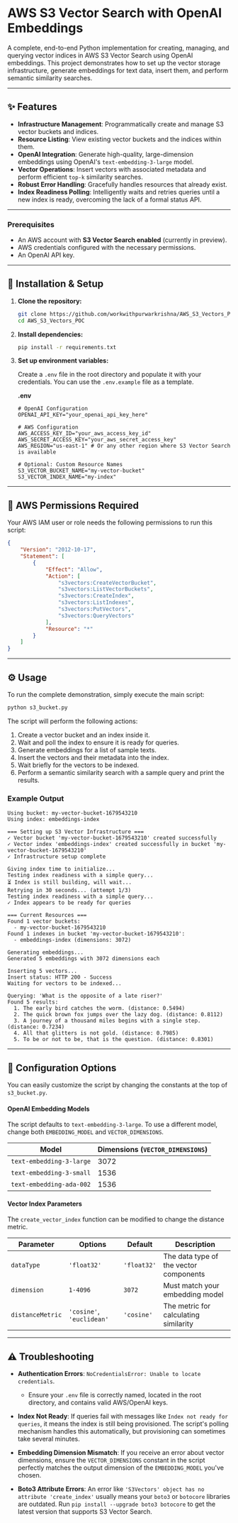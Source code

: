 # AWS S3 Vector Search with OpenAI Embeddings

A complete, end-to-end Python implementation for creating, managing, and querying vector indices in AWS S3 Vector Search using OpenAI embeddings. This project demonstrates how to set up the vector storage infrastructure, generate embeddings for text data, insert them, and perform semantic similarity searches.

---

## ✨ Features

- **Infrastructure Management**: Programmatically create and manage S3 vector buckets and indices.
- **Resource Listing**: View existing vector buckets and the indices within them.
- **OpenAI Integration**: Generate high-quality, large-dimension embeddings using OpenAI's `text-embedding-3-large` model.
- **Vector Operations**: Insert vectors with associated metadata and perform efficient `top-k` similarity searches.
- **Robust Error Handling**: Gracefully handles resources that already exist.
- **Index Readiness Polling**: Intelligently waits and retries queries until a new index is ready, overcoming the lack of a formal status API.

---
### Prerequisites

* An AWS account with **S3 Vector Search enabled** (currently in preview).
* AWS credentials configured with the necessary permissions.
* An OpenAI API key.

---

## 🚀 Installation & Setup

1. **Clone the repository:**

   ```bash
   git clone https://github.com/workwithpurwarkrishna/AWS_S3_Vectors_POC.git
   cd AWS_S3_Vectors_POC
   ```

2. **Install dependencies:**

   ```bash
   pip install -r requirements.txt
   ```

3. **Set up environment variables:**

   Create a `.env` file in the root directory and populate it with your credentials. You can use the `.env.example` file as a template.

   **.env**

   ```env
   # OpenAI Configuration
   OPENAI_API_KEY="your_openai_api_key_here"

   # AWS Configuration
   AWS_ACCESS_KEY_ID="your_aws_access_key_id"
   AWS_SECRET_ACCESS_KEY="your_aws_secret_access_key"
   AWS_REGION="us-east-1" # Or any other region where S3 Vector Search is available

   # Optional: Custom Resource Names
   S3_VECTOR_BUCKET_NAME="my-vector-bucket"
   S3_VECTOR_INDEX_NAME="my-index"
   ```

---

## 🔐 AWS Permissions Required

Your AWS IAM user or role needs the following permissions to run this script:

```json
{
    "Version": "2012-10-17",
    "Statement": [
        {
            "Effect": "Allow",
            "Action": [
                "s3vectors:CreateVectorBucket",
                "s3vectors:ListVectorBuckets",
                "s3vectors:CreateIndex",
                "s3vectors:ListIndexes",
                "s3vectors:PutVectors",
                "s3vectors:QueryVectors"
            ],
            "Resource": "*"
        }
    ]
}
```

---

## ⚙️ Usage

To run the complete demonstration, simply execute the main script:

```bash
python s3_bucket.py
```

The script will perform the following actions:

1. Create a vector bucket and an index inside it.
2. Wait and poll the index to ensure it is ready for queries.
3. Generate embeddings for a list of sample texts.
4. Insert the vectors and their metadata into the index.
5. Wait briefly for the vectors to be indexed.
6. Perform a semantic similarity search with a sample query and print the results.

### Example Output

```text
Using bucket: my-vector-bucket-1679543210
Using index: embeddings-index

=== Setting up S3 Vector Infrastructure ===
✓ Vector bucket 'my-vector-bucket-1679543210' created successfully
✓ Vector index 'embeddings-index' created successfully in bucket 'my-vector-bucket-1679543210'
✓ Infrastructure setup complete

Giving index time to initialize...
Testing index readiness with a simple query...
⏳ Index is still building, will wait...
Retrying in 30 seconds... (attempt 1/3)
Testing index readiness with a simple query...
✓ Index appears to be ready for queries

=== Current Resources ===
Found 1 vector buckets:
  - my-vector-bucket-1679543210
Found 1 indexes in bucket 'my-vector-bucket-1679543210':
  - embeddings-index (dimensions: 3072)

Generating embeddings...
Generated 5 embeddings with 3072 dimensions each

Inserting 5 vectors...
Insert status: HTTP 200 - Success
Waiting for vectors to be indexed...

Querying: 'What is the opposite of a late riser?'
Found 5 results:
  1. The early bird catches the worm. (distance: 0.5494)
  2. The quick brown fox jumps over the lazy dog. (distance: 0.8112)
  3. A journey of a thousand miles begins with a single step. (distance: 0.7234)
  4. All that glitters is not gold. (distance: 0.7985)
  5. To be or not to be, that is the question. (distance: 0.8301)
```

---

## 🔧 Configuration Options

You can easily customize the script by changing the constants at the top of `s3_bucket.py`.

#### OpenAI Embedding Models

The script defaults to `text-embedding-3-large`. To use a different model, change both `EMBEDDING_MODEL` and `VECTOR_DIMENSIONS`.

| Model                    | Dimensions (`VECTOR_DIMENSIONS`) |
| ------------------------ | -------------------------------- |
| `text-embedding-3-large` | 3072                             |
| `text-embedding-3-small` | 1536                             |
| `text-embedding-ada-002` | 1536                             |

#### Vector Index Parameters

The `create_vector_index` function can be modified to change the distance metric.

| Parameter        | Options                   | Default     | Description                            |
| ---------------- | ------------------------- | ----------- | -------------------------------------- |
| `dataType`       | `'float32'`               | `'float32'` | The data type of the vector components |
| `dimension`      | `1-4096`                  | `3072`      | Must match your embedding model        |
| `distanceMetric` | `'cosine'`, `'euclidean'` | `'cosine'`  | The metric for calculating similarity  |

---

## ⚠️ Troubleshooting

* **Authentication Errors**: `NoCredentialsError: Unable to locate credentials`.

  * Ensure your `.env` file is correctly named, located in the root directory, and contains valid AWS/OpenAI keys.

* **Index Not Ready**: If queries fail with messages like `Index not ready for queries`, it means the index is still being provisioned. The script's polling mechanism handles this automatically, but provisioning can sometimes take several minutes.

* **Embedding Dimension Mismatch**: If you receive an error about vector dimensions, ensure the `VECTOR_DIMENSIONS` constant in the script perfectly matches the output dimension of the `EMBEDDING_MODEL` you've chosen.

* **Boto3 Attribute Errors**: An error like `'S3Vectors' object has no attribute 'create_index'` usually means your `boto3` or `botocore` libraries are outdated. Run `pip install --upgrade boto3 botocore` to get the latest version that supports S3 Vector Search.
